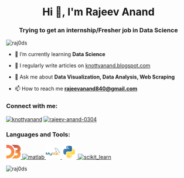 <h1 align="center">Hi 👋, I'm Rajeev Anand</h1>
<h3 align="center">Trying to get an internship/Fresher job in Data Science</h3>

<p align="left"> <img src="https://komarev.com/ghpvc/?username=raj0ds&label=Profile%20views&color=0e75b6&style=flat" alt="raj0ds" /> </p>

- 🌱 I’m currently learning **Data Science**

- 📝 I regularly write articles on [knottyanand.blogspot.com](knottyanand.blogspot.com)

- 💬 Ask me about **Data Visualization, Data Analysis, Web Scraping**

- 📫 How to reach me **rajeevanand840@gmail.com**

<h3 align="left">Connect with me:</h3>
<p align="left">
<a href="https://twitter.com/knottyanand" target="blank"><img align="center" src="https://raw.githubusercontent.com/rahuldkjain/github-profile-readme-generator/master/src/images/icons/Social/twitter.svg" alt="knottyanand" height="30" width="40" /></a>
<a href="https://linkedin.com/in/rajeev-anand-0304" target="blank"><img align="center" src="https://raw.githubusercontent.com/rahuldkjain/github-profile-readme-generator/master/src/images/icons/Social/linked-in-alt.svg" alt="rajeev-anand-0304" height="30" width="40" /></a>
</p>

<h3 align="left">Languages and Tools:</h3>
<p align="left"> <a href="https://d3js.org/" target="_blank"> <img src="https://raw.githubusercontent.com/devicons/devicon/master/icons/d3js/d3js-original.svg" alt="d3js" width="40" height="40"/> </a> <a href="https://www.mathworks.com/" target="_blank"> <img src="https://upload.wikimedia.org/wikipedia/commons/2/21/Matlab_Logo.png" alt="matlab" width="40" height="40"/> </a> <a href="https://www.mysql.com/" target="_blank"> <img src="https://raw.githubusercontent.com/devicons/devicon/master/icons/mysql/mysql-original-wordmark.svg" alt="mysql" width="40" height="40"/> </a> <a href="https://www.python.org" target="_blank"> <img src="https://raw.githubusercontent.com/devicons/devicon/master/icons/python/python-original.svg" alt="python" width="40" height="40"/> </a> <a href="https://scikit-learn.org/" target="_blank"> <img src="https://upload.wikimedia.org/wikipedia/commons/0/05/Scikit_learn_logo_small.svg" alt="scikit_learn" width="40" height="40"/> </a> </p>

<p><img align="center" src="https://github-readme-stats.vercel.app/api/top-langs?username=raj0ds&show_icons=true&locale=en&layout=compact" alt="raj0ds" /></p>
